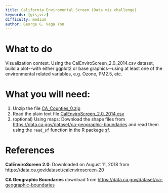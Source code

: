 ```yaml
---
title: California Enviromental Screen (Data viz challenge)
keywords: [gis,viz]
difficulty: medium
author: George G. Vega Yon
---
```


# What to do

Visualization contest. Using the CalEnviroScreen_2.0_2014.csv dataset, build a
plot--with either ggplot2 or base graphics--using at least one of the environmental
related variables, e.g. Ozone, PM2.5, etc.


# What you will need:

1.  Unzip the file [CA_Counties_0.zip](https://cdn.rawgit.com/USCbiostats/rbootcamp/master/projects/12-california-env/CA_Counties_0.zip)
2.  Read the plain text file [CalEnviroScreen_2.0_2014.csv](https://github.com/USCbiostats/rbootcamp/master/projects/12-california-env/CalEnviroScreen_2.0_2014.csv)
3.  (optional) Using maps: Download the shape files from https://data.ca.gov/dataset/ca-geographic-boundaries and read them using the `read_sf` function in the R package [sf](https://cran.r-project.org/package=sf).



# References

**CalEnviroScreen 2.0**: Downloaded on August 11, 2018 from https://data.ca.gov/dataset/calenviroscreen-20

**CA Geographic Boundaries** download from https://data.ca.gov/dataset/ca-geographic-boundaries